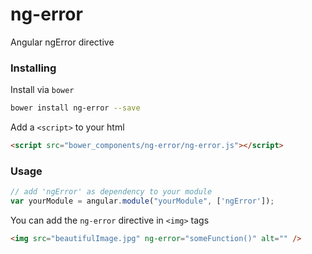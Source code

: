 ng-error
========

Angular ngError directive


### Installing

Install via `bower`

```sh
bower install ng-error --save
```

Add a `<script>` to your html

```html
<script src="bower_components/ng-error/ng-error.js"></script>
```

### Usage

```js
// add 'ngError' as dependency to your module
var yourModule = angular.module("yourModule", ['ngError']);
```

You can add the `ng-error` directive in `<img>` tags
```html
<img src="beautifulImage.jpg" ng-error="someFunction()" alt="" />
```
